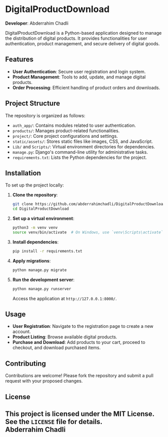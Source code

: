 # DigitalProductDownload  

**Developer**: Abderrahim Chadli  

DigitalProductDownload is a Python-based application designed to manage the distribution of digital products. It provides functionalities for user authentication, product management, and secure delivery of digital goods.  

## Features  

- **User Authentication**: Secure user registration and login system.  
- **Product Management**: Tools to add, update, and manage digital products.  
- **Order Processing**: Efficient handling of product orders and downloads.  

## Project Structure  

The repository is organized as follows:  

- `auth_app/`: Contains modules related to user authentication.  
- `products/`: Manages product-related functionalities.  
- `project/`: Core project configurations and settings.  
- `static/assets/`: Stores static files like images, CSS, and JavaScript.  
- `Lib/` and `Scripts/`: Virtual environment directories for dependencies.  
- `manage.py`: Django's command-line utility for administrative tasks.  
- `requirements.txt`: Lists the Python dependencies for the project.  

## Installation  

To set up the project locally:  

1. **Clone the repository**:  

   ```bash
   git clone https://github.com/abderrahimchadli/DigitalProductDownload.git
   cd DigitalProductDownload
   ```  

2. **Set up a virtual environment**:  

   ```bash
   python3 -m venv venv
   source venv/bin/activate  # On Windows, use `venv\Scripts\activate`
   ```  

3. **Install dependencies**:  

   ```bash
   pip install -r requirements.txt
   ```  

4. **Apply migrations**:  

   ```bash
   python manage.py migrate
   ```  

5. **Run the development server**:  

   ```bash
   python manage.py runserver
   ```  

   Access the application at `http://127.0.0.1:8000/`.  

## Usage  

- **User Registration**: Navigate to the registration page to create a new account.  
- **Product Listing**: Browse available digital products.  
- **Purchase and Download**: Add products to your cart, proceed to checkout, and download purchased items.  

## Contributing  

Contributions are welcome! Please fork the repository and submit a pull request with your proposed changes.  

## License  

This project is licensed under the MIT License. See the `LICENSE` file for details.  
Abderrahim Chadli
---
